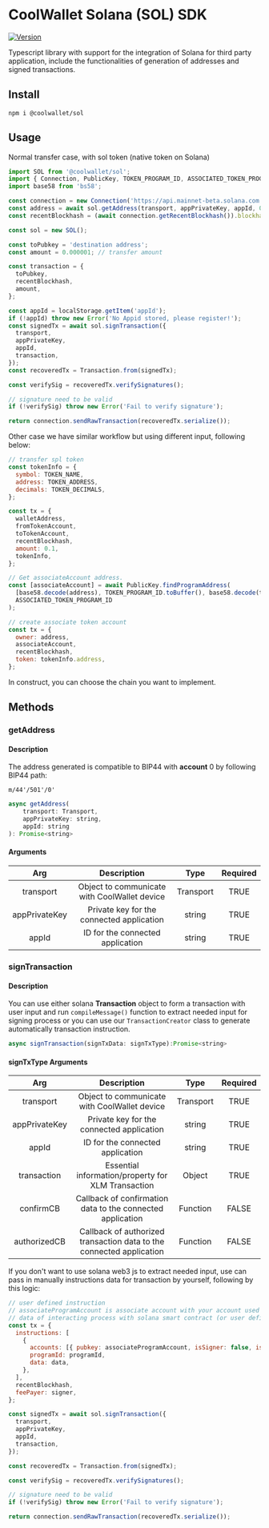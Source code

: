 # CoolWallet Solana (SOL) SDK

[![Version](https://img.shields.io/npm/v/@coolwallet/sol)](https://www.npmjs.com/package/@coolwallet/sol)

Typescript library with support for the integration of Solana for third party application, include the functionalities of generation of addresses and signed transactions.

## Install

```shell
npm i @coolwallet/sol
```

## Usage

Normal transfer case, with sol token (native token on Solana)

```javascript
import SOL from '@coolwallet/sol';
import { Connection, PublicKey, TOKEN_PROGRAM_ID, ASSOCIATED_TOKEN_PROGRAM_ID } from '@solana/web3.js';
import base58 from 'bs58';

const connection = new Connection('https://api.mainnet-beta.solana.com', 'confirmed');
const address = await sol.getAddress(transport, appPrivateKey, appId, 0);
const recentBlockhash = (await connection.getRecentBlockhash()).blockhash;

const sol = new SOL();

const toPubkey = 'destination address';
const amount = 0.000001; // transfer amount

const transaction = {
  toPubkey,
  recentBlockhash,
  amount,
};

const appId = localStorage.getItem('appId');
if (!appId) throw new Error('No Appid stored, please register!');
const signedTx = await sol.signTransaction({
  transport,
  appPrivateKey,
  appId,
  transaction,
});
const recoveredTx = Transaction.from(signedTx);

const verifySig = recoveredTx.verifySignatures();

// signature need to be valid
if (!verifySig) throw new Error('Fail to verify signature');

return connection.sendRawTransaction(recoveredTx.serialize());
```

Other case we have similar workflow but using different input, following below:

```javascript
// transfer spl token
const tokenInfo = {
  symbol: TOKEN_NAME,
  address: TOKEN_ADDRESS,
  decimals: TOKEN_DECIMALS,
};

const tx = {
  walletAddress,
  fromTokenAccount,
  toTokenAccount,
  recentBlockhash,
  amount: 0.1,
  tokenInfo,
};

// Get associateAccount address.
const [associateAccount] = await PublicKey.findProgramAddress(
  [base58.decode(address), TOKEN_PROGRAM_ID.toBuffer(), base58.decode(tokenInfo.address)],
  ASSOCIATED_TOKEN_PROGRAM_ID
);

// create associate token account
const tx = {
  owner: address,
  associateAccount,
  recentBlockhash,
  token: tokenInfo.address,
};
```

In construct, you can choose the chain you want to implement.

## Methods

### getAddress

#### Description

The address generated is compatible to BIP44 with **account** 0 by following BIP44 path:

```none
m/44'/501'/0'
```

```javascript
async getAddress(
    transport: Transport,
    appPrivateKey: string,
    appId: string
): Promise<string>
```

#### Arguments

|      Arg      |                 Description                  |   Type    | Required |
| :-----------: | :------------------------------------------: | :-------: | :------: |
|   transport   | Object to communicate with CoolWallet device | Transport |   TRUE   |
| appPrivateKey |  Private key for the connected application   |  string   |   TRUE   |
|     appId     |       ID for the connected application       |  string   |   TRUE   |

### signTransaction

#### Description

You can use either solana **Transaction** object to form a transaction with user input and run `compileMessage()` function to extract needed input for signing process or you can use our `TransactionCreator` class to generate automatically transaction instruction.

```javascript
async signTransaction(signTxData: signTxType):Promise<string>
```

#### signTxType Arguments

|      Arg      |                             Description                              |   Type    | Required |
| :-----------: | :------------------------------------------------------------------: | :-------: | :------: |
|   transport   |             Object to communicate with CoolWallet device             | Transport |   TRUE   |
| appPrivateKey |              Private key for the connected application               |  string   |   TRUE   |
|     appId     |                   ID for the connected application                   |  string   |   TRUE   |
|  transaction  |          Essential information/property for XLM Transaction          |  Object   |   TRUE   |
|   confirmCB   |      Callback of confirmation data to the connected application      | Function  |  FALSE   |
| authorizedCB  | Callback of authorized transaction data to the connected application | Function  |  FALSE   |

If you don't want to use solana web3 js to extract needed input, use can pass in manually instructions data for transaction by yourself, following by this logic:

```javascript
// user defined instruction
// associateProgramAccount is associate account with your account used for storing
// data of interacting process with solana smart contract (or user defined program).
const tx = {
  instructions: [
    {
      accounts: [{ pubkey: associateProgramAccount, isSigner: false, isWritable: true }],
      programId: programId,
      data: data,
    },
  ],
  recentBlockhash,
  feePayer: signer,
};

const signedTx = await sol.signTransaction({
  transport,
  appPrivateKey,
  appId,
  transaction,
});

const recoveredTx = Transaction.from(signedTx);

const verifySig = recoveredTx.verifySignatures();

// signature need to be valid
if (!verifySig) throw new Error('Fail to verify signature');

return connection.sendRawTransaction(recoveredTx.serialize());
```
